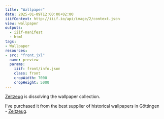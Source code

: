 ```yaml
---
title: "Wallpaper"
date: 2025-01-09T12:00:00+02:00
iiifContext: http://iiif.io/api/image/2/context.json
view: wallpaper
outputs:
  - iiif-manifest
  - html
tags:
- Wallpaper
resources:
- src: "front.jxl"
  name: preview
  params:
    iiif: front/info.json
    class: front
    cropWidth: 7000
    cropHeight: 5000
---
```

<a target="_blank" href="http://zeitzeug.de/">Zeitzeug</a> is dissolving the wallpaper collection.<!--more-->

<div class="source">
I've purchased it from the best supplier of historical wallpapers in Göttingen - <a target="_blank" href="http://zeitzeug.de/">Zeitzeug</a>.
</div>
